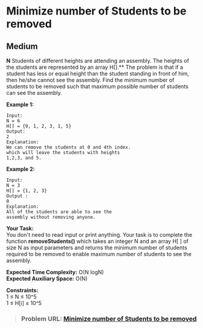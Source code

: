 # **Minimize number of Students to be removed**

## **Medium**

**N** Students of different heights are attending an assembly. The heights of the students are represented by an array H\[\].** The problem is that if a student has less or equal height than the student standing in front of him, then he/she cannot see the assembly. Find the minimum number of students to be removed such that maximum possible number of students can see the assembly.

**Example 1:**

```
Input:
N = 6
H[] = {9, 1, 2, 3, 1, 5}
Output:
2
Explanation:
We can remove the students at 0 and 4th index.
which will leave the students with heights
1,2,3, and 5.
```

**Example 2:**

```
Input:
N = 3
H[] = {1, 2, 3} 
Output :
0
Explanation:
All of the students are able to see the
assembly without removing anyone.
```

  
**Your Task:**   
You don't need to read input or print anything. Your task is to complete the function **removeStudents()** which takes an integer N and an array H\[ \] of size N as input parameters and returns the minimum number of students required to be removed to enable maximum number of students to see the assembly.

  
**Expected Time Complexity:** O(N logN)  
**Expected Auxiliary Space:** O(N)

  
**Constraints:**  
1 ≤ N ≤ 10^5  
1 ≤ H\[i\] ≤ 10^5

> ### **Problem URL: [Minimize number of Students to be removed](https://practice.geeksforgeeks.org/problems/7d0fa4007b8eabadc404fcc9fa917aa52982aa96/1)**